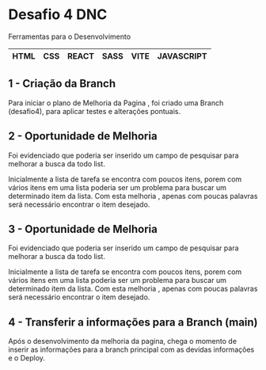 # Desafio 4 DNC

Ferramentas para o Desenvolvimento

| HTML | CSS | REACT | SASS | VITE | JAVASCRIPT |
| --- | --- | --- | --- | --- | --- |

## 1 - Criação da Branch

Para iniciar o plano de Melhoria da Pagina , foi criado uma Branch (desafio4), para aplicar testes e alterações pontuais. 

## 2 - Oportunidade de Melhoria

Foi evidenciado que poderia ser inserido um campo de pesquisar para melhorar a busca da todo list.

Inicialmente a lista de tarefa se encontra com poucos itens, porem com vários itens em uma lista poderia ser um problema para buscar um determinado item da lista. Com esta melhoria , apenas com poucas palavras será necessário encontrar o item desejado. 

## 3 - Oportunidade de Melhoria

Foi evidenciado que poderia ser inserido um campo de pesquisar para melhorar a busca da todo list.

Inicialmente a lista de tarefa se encontra com poucos itens, porem com vários itens em uma lista poderia ser um problema para buscar um determinado item da lista. Com esta melhoria , apenas com poucas palavras será necessário encontrar o item desejado. 

## 4 - Transferir a informações para a Branch (main)

Após o desenvolvimento da melhoria da pagina, chega o momento de inserir as informações para a branch principal com as devidas informações e o Deploy.
